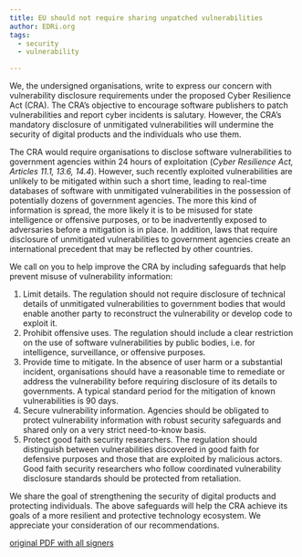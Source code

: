 ```yaml
---
title: EU should not require sharing unpatched vulnerabilities
author: EDRi.org
tags:
  - security
  - vulnerability

---
```



We, the undersigned organisations, write to express our concern with vulnerability disclosure requirements under the proposed Cyber Resilience Act (CRA). The CRA’s objective to encourage software publishers to patch vulnerabilities and report cyber incidents is salutary. However, the CRA’s mandatory disclosure of unmitigated vulnerabilities will undermine the security of digital products and the individuals who use them.

The CRA would require organisations to disclose software vulnerabilities to government agencies within 24 hours of exploitation (_Cyber Resilience Act, Articles 11.1, 13.6, 14.4_). However, such recently exploited vulnerabilities are unlikely to be mitigated within such a short time, leading to real-time databases of software with unmitigated vulnerabilities in the  possession of potentially dozens of government agencies. The more this kind of information is spread, the more likely it is to be misused for state intelligence or offensive purposes, or to be inadvertently exposed to adversaries before a mitigation is in place. In addition, laws that require disclosure of unmitigated vulnerabilities to government agencies create an international precedent that may be reflected by other countries.

We call on you to help improve the CRA by including safeguards that help prevent misuse of vulnerability information:

1. Limit details. The regulation should not require disclosure of technical details of unmitigated vulnerabilities to government bodies that would enable another party to reconstruct the vulnerability or develop code to exploit it.
2. Prohibit offensive uses. The regulation should include a clear restriction on the use of software vulnerabilities by public bodies, i.e. for intelligence, surveillance, or offensive purposes.
3. Provide time to mitigate. In the absence of user harm or a substantial incident, organisations should have a reasonable time to remediate or address the vulnerability before requiring disclosure of its details to governments. A typical standard period for the mitigation of known vulnerabilities is 90 days.
4. Secure vulnerability information. Agencies should be obligated to protect vulnerability information with robust security safeguards and shared only on a very strict need-to-know basis.
5. Protect good faith security researchers. The regulation should distinguish between vulnerabilities discovered in good faith for defensive purposes and those that are exploited by malicious actors. Good faith security researchers who follow coordinated vulnerability disclosure standards should be protected from retaliation.

We share the goal of strengthening the security of digital products and protecting individuals. The above safeguards will help the CRA achieve its goals of a more resilient and protective technology ecosystem. We appreciate your consideration of our recommendations.

[original PDF with all signers](https://edri.org/wp-content/uploads/2023/06/CRA-Vulnerability-Handling-Open-Letter.pdf)
